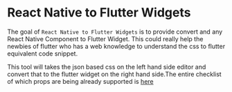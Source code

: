 # React Native to Flutter Widgets

The goal of `React Native to Flutter Widgets` is to provide convert and any React Native Component to Flutter Widget. This could really help the newbies of flutter who has a web knowledge to understand the css to flutter equivalent code snippet.

This tool will takes the json based css on the left hand side editor and convert that to the flutter widget on the right hand side.The entire checklist of which props are being already supported is [here](https://github.com/GeekyAnts/nativebase-theme-to-flutter/blob/main/README_API_CHECKLIST.md) 